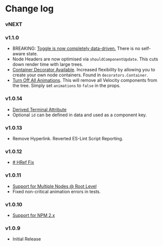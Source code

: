# Change log

### vNEXT

### v1.1.0
- BREAKING: [Toggle is now completely data-driven.](https://github.com/alexcurtis/react-treebeard/issues/14) There is no self-aware state.
- Node Headers are now optimised via `shouldComponentUpdate`. This cuts down render time with large trees.
- [Container Decorator Available](https://github.com/alexcurtis/react-treebeard/issues/9). Increased flexibility by allowing you to create your own node containers. Found in `decorators.Container`.
- [Turn Off All Animations](https://github.com/alexcurtis/react-treebeard/issues/15). This will remove all Velocity components from the tree. Simply set `animations` to `false` in the props.

### v1.0.14
- [Derived Terminal Attribute](https://github.com/alexcurtis/react-treebeard/issues/11)
- Optional `id` can be defined in data and used as a component key.

### v1.0.13
- Remove Hyperlink. Reverted ES-Lint Script Reporting.

### v1.0.12
- [# HRef Fix](https://github.com/alexcurtis/react-treebeard/issues/6)

### v1.0.11
- [Support for Multiple Nodes @ Root Level](https://github.com/alexcurtis/react-treebeard/issues/4)
- Fixed non-critical animation errors in tests.

### v1.0.10
- [Support for NPM 2.x](https://github.com/alexcurtis/react-treebeard/issues/1)

### v1.0.9
- Initial Release

